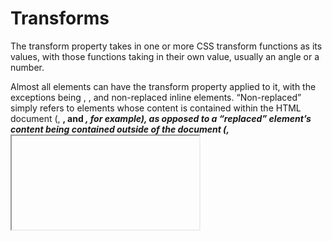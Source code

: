# Transforms

The transform property takes in one or more CSS transform functions as its values, with those functions taking in their own value, usually an angle or a number.

Almost all elements can have the transform property applied to it, with the exceptions being <col>, <colgroup>, and non-replaced inline elements. “Non-replaced” simply refers to elements whose content is contained within the HTML document (<span>, <b>, and <em>, for example), as opposed to a “replaced” element’s content being contained outside of the document (<a>, <iframe>, and <img>, for example).

# Two-dimensional transforms

## `rotate()`

This is the transform function value to rotate an element on a 2D plane:
```css
.rotate-by-deg {
  transform: rotate(45deg);
}

.rotate-by-rad {
  transform: rotate(-1rad);
}

.rotate-by-turn {
  transform: rotate(0.3turn);
}
```

## `scale()`

These are the transform function values to scale an element on a 2D plane:
```css
.scaleX {
  transform: scaleX(0.25);
}

.scaleY {
  transform: scaleY(1.5);
}

.scaleXY {
  transform: scale(0.25, 1.5);
}

.scale {
  transform: scale(0.5);
}
```

## `skew()`

These are the transform function values to skew an element on a 2D plane:
```css
.skewX {
  transform: skewX(45deg);
}

.skewY {
  transform: skewY(-0.5rad);
}

.skewXY {
  transform: skew(45deg, -0.5rad);
}

.skew {
  /* single value behaves the same as skewX */
  transform: skew(45deg);
}
```

## `translate()`

These are the transform function values to translate an element on a 2D plane:
```css
.translateX {
  transform: translateX(20px);
}

.translateY {
  /* percent values are of the element's width */
  transform: translateY(-33%);
}

.translateXY {
  transform: translate(20px, -33%);
}
```


